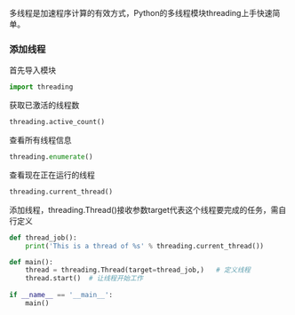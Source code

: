 多线程是加速程序计算的有效方式，Python的多线程模块threading上手快速简单。

### 添加线程

首先导入模块
```python
import threading
```
获取已激活的线程数
```python
threading.active_count()
```
查看所有线程信息
```python
threading.enumerate()
```
查看现在正在运行的线程
```python
threading.current_thread()
```
添加线程，threading.Thread()接收参数target代表这个线程要完成的任务，需自行定义
```python
def thread_job():
    print('This is a thread of %s' % threading.current_thread())

def main():
    thread = threading.Thread(target=thread_job,)   # 定义线程 
    thread.start()  # 让线程开始工作
    
if __name__ == '__main__':
    main()
```
